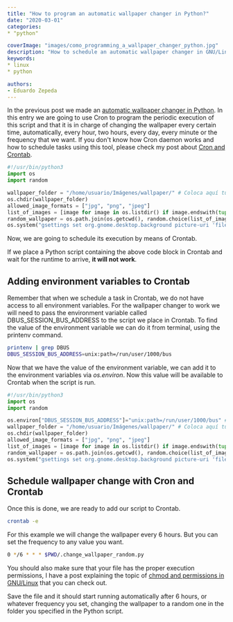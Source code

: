 ```yaml
---
title: "How to program an automatic wallpaper changer in Python?"
date: "2020-03-01"
categories:
* "python"

coverImage: "images/como_programming_a_wallpaper_changer_python.jpg"
description: "How to schedule an automatic wallpaper changer in GNU/Linux using Python? In this entry we will use Cron to change the wallpaper every so often."
keywords:
* linux
* python

authors:
- Eduardo Zepeda
---
```


In the previous post we made an [automatic wallpaper changer in Python](/how-to-create-automatic-wallpaper-changer-using-python-in-gnome/). In this entry we are going to use Cron to program the periodic execution of this script and that it is in charge of changing the wallpaper every certain time, automatically, every hour, two hours, every day, every minute or the frequency that we want. If you don't know how Cron daemon works and how to schedule tasks using this tool, please check my post about [Cron and Crontab](/cron-y-crontab-schedule-periodic-tasks/).

```python
#!/usr/bin/python3
import os
import random

wallpaper_folder = "/home/usuario/Imágenes/wallpaper/" # Coloca aquí tu propia ruta
os.chdir(wallpaper_folder)
allowed_image_formats = ["jpg", "png", "jpeg"]
list_of_images = [image for image in os.listdir() if image.endswith(tuple(allowed_image_formats))]
random_wallpaper = os.path.join(os.getcwd(), random.choice(list_of_images))
os.system("gsettings set org.gnome.desktop.background picture-uri 'file://{}'".format(random_wallpaper))
```

Now, we are going to schedule its execution by means of Crontab.

If we place a Python script containing the above code block in Crontab and wait for the runtime to arrive, **it will not work**.

## Adding environment variables to Crontab

Remember that when we schedule a task in Crontab, we do not have access to all environment variables. For the wallpaper changer to work we will need to pass the environment variable called DBUS_SESSION_BUS_ADDRESS to the script we place in Crontab. To find the value of the environment variable we can do it from terminal, using the printenv command.

```bash
printenv | grep DBUS
DBUS_SESSION_BUS_ADDRESS=unix:path=/run/user/1000/bus
```

Now that we have the value of the environment variable, we can add it to the environment variables via _os.environ_. Now this value will be available to Crontab when the script is run.

```python
#!/usr/bin/python3
import os
import random

os.environ["DBUS_SESSION_BUS_ADDRESS"]="unix:path=/run/user/1000/bus" # LINEA NUEVA
wallpaper_folder = "/home/usuario/Imágenes/wallpaper/" # Coloca aquí tu propia ruta absoluta
os.chdir(wallpaper_folder)
allowed_image_formats = ["jpg", "png", "jpeg"]
list_of_images = [image for image in os.listdir() if image.endswith(tuple(allowed_image_formats))]
random_wallpaper = os.path.join(os.getcwd(), random.choice(list_of_images))
os.system("gsettings set org.gnome.desktop.background picture-uri 'file://{}'".format(random_wallpaper))
```

## Schedule wallpaper change with Cron and Crontab

Once this is done, we are ready to add our script to Crontab.

```bash
crontab -e
```

For this example we will change the wallpaper every 6 hours. But you can set the frequency to any value you want.

```bash
0 */6 * * * $PWD/.change_wallpaper_random.py
```

You should also make sure that your file has the proper execution permissions, I have a post explaining the topic of [chmod and permissions in GNU/Linux](/understand-permissions-in-gnu-linux-and-command-chmod/) that you can check out.

Save the file and it should start running automatically after 6 hours, or whatever frequency you set, changing the wallpaper to a random one in the folder you specified in the Python script.